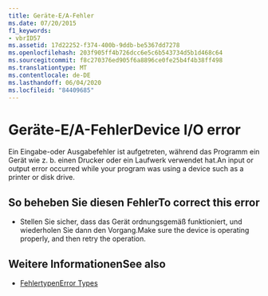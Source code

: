 ```yaml
---
title: Geräte-E/A-Fehler
ms.date: 07/20/2015
f1_keywords:
- vbrID57
ms.assetid: 17d22252-f374-400b-9ddb-be5367dd7278
ms.openlocfilehash: 203f905ff4b726dcc6e5c6b543734d5b1d468c64
ms.sourcegitcommit: f8c270376ed905f6a8896ce0fe25b4f4b38ff498
ms.translationtype: MT
ms.contentlocale: de-DE
ms.lasthandoff: 06/04/2020
ms.locfileid: "84409685"
---
```

# <a name="device-io-error"></a><span data-ttu-id="0afac-102">Geräte-E/A-Fehler</span><span class="sxs-lookup"><span data-stu-id="0afac-102">Device I/O error</span></span>
<span data-ttu-id="0afac-103">Ein Eingabe-oder Ausgabefehler ist aufgetreten, während das Programm ein Gerät wie z. b. einen Drucker oder ein Laufwerk verwendet hat.</span><span class="sxs-lookup"><span data-stu-id="0afac-103">An input or output error occurred while your program was using a device such as a printer or disk drive.</span></span>  
  
## <a name="to-correct-this-error"></a><span data-ttu-id="0afac-104">So beheben Sie diesen Fehler</span><span class="sxs-lookup"><span data-stu-id="0afac-104">To correct this error</span></span>  
  
- <span data-ttu-id="0afac-105">Stellen Sie sicher, dass das Gerät ordnungsgemäß funktioniert, und wiederholen Sie dann den Vorgang.</span><span class="sxs-lookup"><span data-stu-id="0afac-105">Make sure the device is operating properly, and then retry the operation.</span></span>  
  
## <a name="see-also"></a><span data-ttu-id="0afac-106">Weitere Informationen</span><span class="sxs-lookup"><span data-stu-id="0afac-106">See also</span></span>

- [<span data-ttu-id="0afac-107">Fehlertypen</span><span class="sxs-lookup"><span data-stu-id="0afac-107">Error Types</span></span>](../../programming-guide/language-features/error-types.md)
